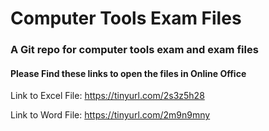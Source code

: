 # Computer Tools Exam Files

### A Git repo for computer tools exam and exam files


#### Please Find these links to open the files in Online Office
Link to Excel File:
https://tinyurl.com/2s3z5h28

Link to Word File:
https://tinyurl.com/2m9n9mny
